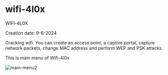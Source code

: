 # wifi-4l0x
WIFI-4L0X

Creation date: 9-6-2024

Cracking wifi.
You can create an access point, a captive portal, capture network packets, change MAC address and perform WEP and PSK attacks.

This is main menu of Wifi-4l0x

![main-menu2](https://github.com/alonsso97/wifi-4l0x/assets/173309286/14466284-6534-4b0d-aac4-b0a866c96348)

